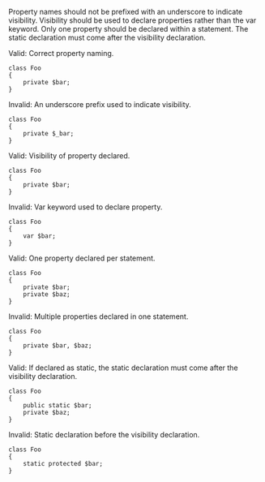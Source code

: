 Property names should not be prefixed with an underscore to indicate visibility.  Visibility should be used to declare properties rather than the var keyword.  Only one property should be declared within a statement.  The static declaration must come after the visibility declaration.

Valid: Correct property naming.
```
class Foo
{
    private $bar;
}
```

Invalid: An underscore prefix used to indicate visibility.
```
class Foo
{
    private $_bar;
}
```

Valid: Visibility of property declared.
```
class Foo
{
    private $bar;
}
```

Invalid: Var keyword used to declare property.
```
class Foo
{
    var $bar;
}
```

Valid: One property declared per statement.
```
class Foo
{
    private $bar;
    private $baz;
}
```

Invalid: Multiple properties declared in one statement.
```
class Foo
{
    private $bar, $baz;
}
```

Valid: If declared as static, the static declaration must come after the visibility declaration.
```
class Foo
{
    public static $bar;
    private $baz;
}
```

Invalid: Static declaration before the visibility declaration.
```
class Foo
{
    static protected $bar;
}
```
